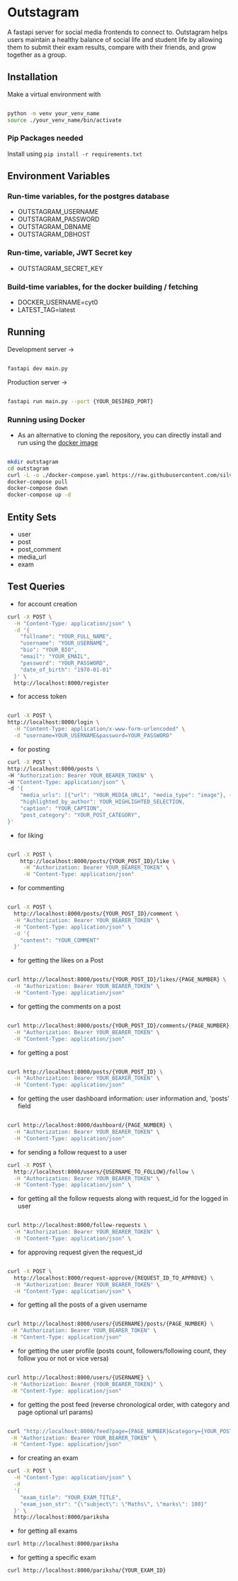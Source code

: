 # Outstagram

A fastapi server for social media frontends to connect to. Outstagram helps users maintain a healthy balance of social life and student life by allowing them to submit their exam results, compare with their friends, and grow together as a group.


## Installation

Make a virtual environment with

```bash

python -m venv your_venv_name
source ./your_venv_name/bin/activate

```

### Pip Packages needed

Install using `pip install -r requirements.txt`


## Environment Variables

### Run-time variables, for the postgres database
- OUTSTAGRAM_USERNAME
- OUTSTAGRAM_PASSWORD
- OUTSTAGRAM_DBNAME
- OUTSTAGRAM_DBHOST

### Run-time, variable, JWT Secret key
- OUTSTAGRAM_SECRET_KEY

### Build-time variables, for the docker building / fetching
- DOCKER_USERNAME=cyt0
- LATEST_TAG=latest


## Running

Development server ->

```bash

fastapi dev main.py

```

Production server ->

```bash

fastapi run main.py --port {YOUR_DESIRED_PORT}

```

### Running using Docker

- As an alternative to cloning the repository, you can directly install and run using the [docker image](https://hub.docker.com/r/cyt0/outstagram)

```bash

mkdir outstagram
cd outstagram
curl -L -o ./docker-compose.yaml https://raw.githubusercontent.com/silverstone-git/outstagram/main/docker-compose.yaml
docker-compose pull
docker-compose down
docker-compose up -d

```



## Entity Sets
- user
- post
- post_comment
- media_url
- exam



## Test Queries

- for account creation

```bash
curl -X POST \
  -H "Content-Type: application/json" \
  -d '{
    "fullname": "YOUR_FULL_NAME",
    "username": "YOUR_USERNAME",
    "bio": "YOUR_BIO",
    "email": "YOUR_EMAIL",
    "password": "YOUR_PASSWORD",
    "date_of_birth": "1970-01-01"
  }' \
  http://localhost:8000/register

```

- for access token

```bash

curl -X POST \
http://localhost:8000/login \
  -H "Content-Type: application/x-www-form-urlencoded" \
  -d "username=YOUR_USERNAME&password=YOUR_PASSWORD"
```


- for posting

```bash
curl -X POST \
http://localhost:8000/posts \
-H "Authorization: Bearer YOUR_BEARER_TOKEN" \
-H "Content-Type: application/json" \
-d '{
    "media_urls": [{"url": "YOUR_MEDIA_URL1", "media_type": "image"}, {"url": "YOUR_MEDIA_URL2", "media_type": "video"}],
    "highlighted_by_author": YOUR_HIGHLIGHTED_SELECTION,
    "caption": "YOUR_CAPTION",
    "post_category": "YOUR_POST_CATEGORY",
}'

```

- for liking
```bash

curl -X POST \
    http://localhost:8000/posts/{YOUR_POST_ID}/like \
     -H "Authorization: Bearer YOUR_BEARER_TOKEN" \
     -H "Content-Type: application/json"
```

- for commenting

```bash

curl -X POST \
  http://localhost:8000/posts/{YOUR_POST_ID}/comment \
  -H "Authorization: Bearer YOUR_BEARER_TOKEN" \
  -H "Content-Type: application/json" \
  -d '{
    "content": "YOUR_COMMENT"
  }'
```

- for getting the likes on a Post

```bash

curl http://localhost:8000/posts/{YOUR_POST_ID}/likes/{PAGE_NUMBER} \
  -H "Authorization: Bearer YOUR_BEARER_TOKEN" \
  -H "Content-Type: application/json"

```

- for getting the comments on a post

```bash

curl http://localhost:8000/posts/{YOUR_POST_ID}/comments/{PAGE_NUMBER} \
  -H "Authorization: Bearer YOUR_BEARER_TOKEN" \
  -H "Content-Type: application/json"

```

- for getting a post

```bash

curl http://localhost:8000/posts/{YOUR_POST_ID} \
  -H "Authorization: Bearer YOUR_BEARER_TOKEN" \
  -H "Content-Type: application/json"

```

- for getting the user dashboard information: user information and, 'posts' field

```bash 

curl http://localhost:8000/dashboard/{PAGE_NUMBER} \
  -H "Authorization: Bearer YOUR_BEARER_TOKEN" \
  -H "Content-Type: application/json"

```

- for sending a follow request to a user

```bash 
curl -X POST \
  http://localhost:8000/users/{USERNAME_TO_FOLLOW}/follow \
  -H "Authorization: Bearer YOUR_BEARER_TOKEN" \
  -H "Content-Type: application/json" \

```


- for getting all the follow requests along with request_id for the logged in user

```bash 

curl http://localhost:8000/follow-requests \
  -H "Authorization: Bearer YOUR_BEARER_TOKEN" \
  -H "Content-Type: application/json" \

```


- for approving request given the request_id

```bash 

curl -X POST \
  http://localhost:8000/request-approve/{REQUEST_ID_TO_APPROVE} \
  -H "Authorization: Bearer YOUR_BEARER_TOKEN" \
  -H "Content-Type: application/json" \

```

- for getting all the posts of a given username

```bash 

curl http://localhost:8000/users/{USERNAME}/posts/{PAGE_NUMBER} \
 -H "Authorization: Bearer YOUR_BEARER_TOKEN" \
 -H "Content-Type: application/json"

```

- for getting the user profile (posts count, followers/following count, they follow you or not or vice versa)

```bash 

curl http://localhost:8000/users/{USERNAME} \
 -H "Authorization: Bearer {YOUR_BEARER_TOKEN}" \
 -H "Content-Type: application/json"

```

- for getting the post feed (reverse chronological order, with category and page optional url params)

```bash 

curl "http://localhost:8000/feed?page={PAGE_NUMBER}&category={YOUR_POST_CATEGORY}" \
 -H "Authorization: Bearer YOUR_BEARER_TOKEN" \
 -H "Content-Type: application/json"

```

- for creating an exam

```bash
curl -X POST \
  -H "Content-Type: application/json" \
  -d 
  '{
    "exam_title": "YOUR_EXAM_TITLE",
    "exam_json_str": "{\"subject\": \"Maths\", \"marks\": 100}"
  }' \
  http://localhost:8000/pariksha
```

- for getting all exams

```bash
curl http://localhost:8000/pariksha
```

- for getting a specific exam

```bash
curl http://localhost:8000/pariksha/{YOUR_EXAM_ID}
```
